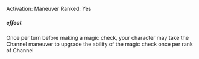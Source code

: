 Activation: Maneuver
Ranked: Yes
##### effect
Once per turn before making a magic check, your character may take the Channel maneuver to upgrade the ability of the magic check once per rank of Channel
